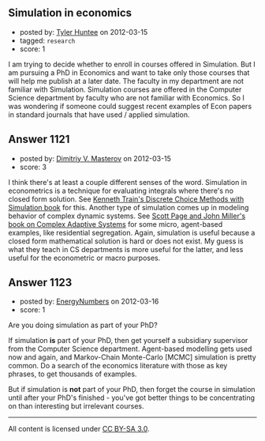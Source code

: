 ## Simulation in economics

- posted by: [Tyler Huntee](https://stackexchange.com/users/-1/789-tyler-huntee) on 2012-03-15
- tagged: `research`
- score: 1

I am trying to decide whether to enroll in courses offered in Simulation. But I am pursuing a PhD in Economics and want to take only those courses that will help me publish at a later date. The faculty in my department are not familiar with Simulation. Simulation courses are offered in the Computer Science department by faculty who are not familiar with Economics. So I was wondering if someone could suggest recent examples of Econ papers in standard journals that have used / applied simulation.


## Answer 1121

- posted by: [Dimitriy V. Masterov](https://stackexchange.com/users/-1/407-dimitriy-v-masterov) on 2012-03-15
- score: 3

<p>I think there's at least a couple different senses of the word. Simulation in econometrics is a technique for evaluating integrals where there's no closed form solution. See <a href="http://elsa.berkeley.edu/books/choice2nd/Ch01_p1-8.pdf" rel="nofollow">Kenneth Train's Discrete Choice Methods with Simulation book</a> for this. Another type of simulation comes up in modeling behavior of complex dynamic systems. See <a href="http://www.cscs.umich.edu/complexadaptivesystems/" rel="nofollow">Scott Page and John Miller's book on Complex Adaptive Systems</a> for some micro, agent-based examples, like residential segregation. Again, simulation is useful because a closed form mathematical solution is hard or does not exist. My guess is what they teach in CS departments is more useful for the latter, and less useful for the econometric or macro purposes.</p>



## Answer 1123

- posted by: [EnergyNumbers](https://stackexchange.com/users/-1/104-energynumbers) on 2012-03-16
- score: 1

Are you doing simulation as part of your PhD?

If simulation **is** part of your PhD, then get yourself a subsidiary supervisor from the Computer Science department. Agent-based modelling gets used now and again, and Markov-Chain Monte-Carlo [MCMC] simulation is pretty common. Do a search of the economics literature with those as key phrases, to get thousands of examples.

But if simulation is **not** part of your PhD, then forget the course in simulation until after your PhD's finished - you've got better things to be concentrating on than interesting but irrelevant courses.



---

All content is licensed under [CC BY-SA 3.0](https://creativecommons.org/licenses/by-sa/3.0/).
